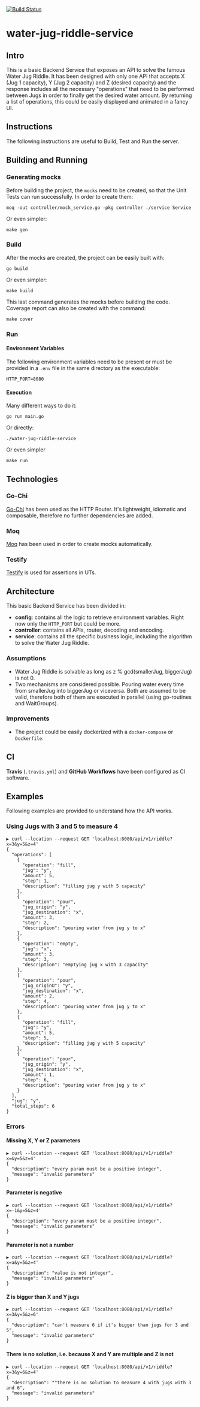 [![Build Status](https://travis-ci.com/gtulipani/water-jug-riddle-service.svg?branch=master)](https://travis-ci.com/gtulipani/water-jug-riddle-service)
# water-jug-riddle-service

## Intro
This is a basic Backend Service that exposes an API to solve the famous Water Jug Riddle. It has been designed with 
only one API that accepts X (Jug 1 capacity), Y (Jug 2 capacity) and Z (desired capacity) and the response includes 
all the necessary "operations" that need to be performed between Jugs in order to finally get the desired water amount.
By returning a list of operations, this could be easily displayed and animated in a fancy UI.

## Instructions
The following instructions are useful to Build, Test and Run the server.

## Building and Running
### Generating mocks
Before building the project, the `mocks` need to be created, so that the Unit Tests can run successfully. In order to create them:
```
moq -out controller/mock_service.go -pkg controller ./service Service
```
Or even simpler:
```
make gen
```

### Build
After the mocks are created, the project can be easily built with:
```
go build
```

Or even simpler:
```
make build
```
This last command generates the mocks before building the code. Coverage report can also be created with the command:
```
make cover
```

### Run
#### Environment Variables
The following environment variables need to be present or must be provided in a `.env` file in the same directory as the executable:
```
HTTP_PORT=8080
```

#### Execution
Many different ways to do it:
```
go run main.go
```
Or directly:
```
./water-jug-riddle-service
```

Or even simpler
```
make run
```

## Technologies
### Go-Chi
[Go-Chi](https://github.com/go-chi/chi) has been used as the HTTP Router. It's lightweight, idiomatic and composable, therefore no further dependencies are added.

### Moq
[Moq](https://github.com/matryer/moq) has been used in order to create mocks automatically.

### Testify
[Testify](https://github.com/stretchr/testify) is used for assertions in UTs.

## Architecture
This basic Backend Service has been divided in:
- **config**: contains all the logic to retrieve environment variables. Right now only the `HTTP_PORT` but could be 
  more.
- **controller**: contains all APIs, router, decoding and encoding.
- **service**: contains all the specific business logic, including the algorithm to solve the Water Jug Riddle.

### Assumptions
- Water Jug Riddle is solvable as long as z % gcd(smallerJug, biggerJug) is not 0.
- Two mechanisms are considered possible. Pouring water every time from smallerJug into biggerJug or viceversa. Both 
  are assumed to be valid, therefore both of them are executed in parallel (using go-routines and WaitGroups).

### Improvements
- The project could be easily dockerized with a `docker-compose` or `Dockerfile`.

## CI
**Travis** (`.travis.yml`) and **GitHub Workflows** have been configured as CI software.

## Examples
Following examples are provided to understand how the API works. 

### Using Jugs with 3 and 5 to measure 4
```
▶ curl --location --request GET 'localhost:8080/api/v1/riddle?x=3&y=5&z=4'
{
  "operations": [
    {
      "operation": "fill",
      "jug": "y",
      "amount": 5,
      "step": 1,
      "description": "filling jug y with 5 capacity"
    },
    {
      "operation": "pour",
      "jug_origin": "y",
      "jug_destination": "x",
      "amount": 3,
      "step": 2,
      "description": "pouring water from jug y to x"
    },
    {
      "operation": "empty",
      "jug": "x",
      "amount": 3,
      "step": 3,
      "description": "emptying jug x with 3 capacity"
    },
    {
      "operation": "pour",
      "jug_originΩ": "y",
      "jug_destination": "x",
      "amount": 2,
      "step": 4,
      "description": "pouring water from jug y to x"
    },
    {
      "operation": "fill",
      "jug": "y",
      "amount": 5,
      "step": 5,
      "description": "filling jug y with 5 capacity"
    },
    {
      "operation": "pour",
      "jug_origin": "y",
      "jug_destination": "x",
      "amount": 1,
      "step": 6,
      "description": "pouring water from jug y to x"
    }
  ],
  "jug": "y",
  "total_steps": 6
}
```

### Errors
#### Missing X, Y or Z parameters
```
▶ curl --location --request GET 'localhost:8080/api/v1/riddle?x=&y=5&z=4'
{
  "description": "every param must be a positive integer",
  "message": "invalid parameters"
}
```

#### Parameter is negative
```
▶ curl --location --request GET 'localhost:8080/api/v1/riddle?x=-1&y=5&z=4'
{
  "description": "every param must be a positive integer",
  "message": "invalid parameters"
}
```

#### Parameter is not a number
```
▶ curl --location --request GET 'localhost:8080/api/v1/riddle?x=a&y=5&z=4'
{
  "description": "value is not integer",
  "message": "invalid parameters"
}
```

#### Z is bigger than X and Y jugs
```
▶ curl --location --request GET 'localhost:8080/api/v1/riddle?x=3&y=5&z=6'
{
  "description": "can't measure 6 if it's bigger than jugs for 3 and 5",
  "message": "invalid parameters"
}
```

#### There is no solution, i.e. because X and Y are multiple and Z is not
```
▶ curl --location --request GET 'localhost:8080/api/v1/riddle?x=3&y=6&z=4'
{
  "description": ""there is no solution to measure 4 with jugs with 3 and 6",
  "message": "invalid parameters"
}
```
